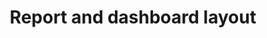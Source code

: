 ---
layout: collection
title: "Report and dashboard layout"
description: "Layout standards for reports and dashboards at the NHSBSA"
tags: data
order: 20
collection_tag: dv-db-layout
pagination:
  data: collections.dv-db-layout
  size: 50
  alias: articles
---